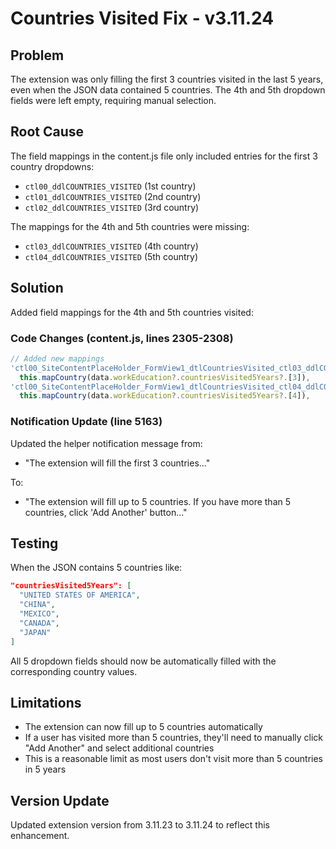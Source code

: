 # Countries Visited Fix - v3.11.24

## Problem
The extension was only filling the first 3 countries visited in the last 5 years, even when the JSON data contained 5 countries. The 4th and 5th dropdown fields were left empty, requiring manual selection.

## Root Cause
The field mappings in the content.js file only included entries for the first 3 country dropdowns:
- `ctl00_ddlCOUNTRIES_VISITED` (1st country)
- `ctl01_ddlCOUNTRIES_VISITED` (2nd country)
- `ctl02_ddlCOUNTRIES_VISITED` (3rd country)

The mappings for the 4th and 5th countries were missing:
- `ctl03_ddlCOUNTRIES_VISITED` (4th country)
- `ctl04_ddlCOUNTRIES_VISITED` (5th country)

## Solution
Added field mappings for the 4th and 5th countries visited:

### Code Changes (content.js, lines 2305-2308)
```javascript
// Added new mappings
'ctl00_SiteContentPlaceHolder_FormView1_dtlCountriesVisited_ctl03_ddlCOUNTRIES_VISITED': 
  this.mapCountry(data.workEducation?.countriesVisited5Years?.[3]),
'ctl00_SiteContentPlaceHolder_FormView1_dtlCountriesVisited_ctl04_ddlCOUNTRIES_VISITED': 
  this.mapCountry(data.workEducation?.countriesVisited5Years?.[4]),
```

### Notification Update (line 5163)
Updated the helper notification message from:
- "The extension will fill the first 3 countries..."

To:
- "The extension will fill up to 5 countries. If you have more than 5 countries, click 'Add Another' button..."

## Testing
When the JSON contains 5 countries like:
```json
"countriesVisited5Years": [
  "UNITED STATES OF AMERICA",
  "CHINA",
  "MEXICO",
  "CANADA",
  "JAPAN"
]
```

All 5 dropdown fields should now be automatically filled with the corresponding country values.

## Limitations
- The extension can now fill up to 5 countries automatically
- If a user has visited more than 5 countries, they'll need to manually click "Add Another" and select additional countries
- This is a reasonable limit as most users don't visit more than 5 countries in 5 years

## Version Update
Updated extension version from 3.11.23 to 3.11.24 to reflect this enhancement.